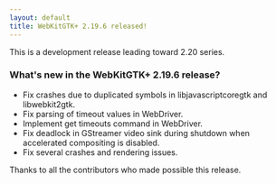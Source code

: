 ```yaml
---
layout: default
title: WebKitGTK+ 2.19.6 released!
---
```


This is a development release leading toward 2.20 series.

### What's new in the WebKitGTK+ 2.19.6 release?

 - Fix crashes due to duplicated symbols in libjavascriptcoregtk and libwebkit2gtk.
 - Fix parsing of timeout values in WebDriver.
 - Implement get timeouts command in WebDriver.
 - Fix deadlock in GStreamer video sink during shutdown when accelerated compositing is disabled.
 - Fix several crashes and rendering issues.

Thanks to all the contributors who made possible this release.
